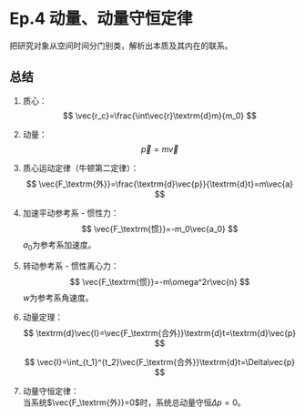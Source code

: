 # Ep.4 动量、动量守恒定律

把研究对象从空间时间分门别类，解析出本质及其内在的联系。

## 总结

1. 质心：
   $$
   \vec{r_c}=\frac{\int\vec{r}\textrm{d}m}{m_0}
   $$
2. 动量：
   $$
   \vec{p}=m\vec{v}
   $$
3. 质心运动定律（牛顿第二定律）：
   $$
   \vec{F_\textrm{外}}=\frac{\textrm{d}\vec{p}}{\textrm{d}t}=m\vec{a}
   $$
4. 加速平动参考系 - 惯性力：
   $$
   \vec{F_\textrm{惯}}=-m_0\vec{a_0}
   $$
   $a_0$为参考系加速度。
5. 转动参考系 - 惯性离心力：
   $$
   \vec{F_\textrm{惯}}=-m\omega^2r\vec{n}
   $$
   $w$为参考系角速度。
6. 动量定理：
   $$
   \textrm{d}\vec{I}=\vec{F_\textrm{合外}}\textrm{d}t=\textrm{d}\vec{p}
   $$

   $$
   \vec{I}=\int_{t_1}^{t_2}\vec{F_\textrm{合外}}\textrm{d}t=\Delta\vec{p}
   $$
7. 动量守恒定律：  
   当系统$\vec{F_\textrm{外}}=0$时，系统总动量守恒$\Delta p = 0$。
